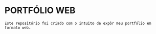 #   PORTFÓLIO WEB

    Este repositório foi criado com o intuito de expôr meu portfólio em formato web.